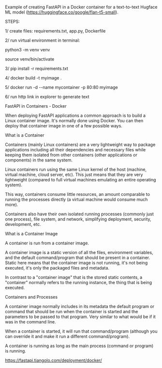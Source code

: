 Example of creating FastAPI in a Docker container for a text-to-text Hugface ML model (https://huggingface.co/google/flan-t5-small).

STEPS:

1/ create files: requirements.txt, app.py, Dockerfile

2/ run virtual environment in terminal:

python3 -m venv venv

source venv/bin/activate

3/ pip install -r requirements.txt

4/ docker build -t myimage .

5/ docker run -d --name mycontainer -p 80:80 myimage

6/ run http link in explorer to generate text



FastAPI in Containers - Docker

When deploying FastAPI applications a common approach is to build a Linux container image. It's normally done using Docker. You can then deploy that container image in one of a few possible ways.


What is a Container

Containers (mainly Linux containers) are a very lightweight way to package applications including all their dependencies and necessary files while keeping them isolated from other containers (other applications or components) in the same system.

Linux containers run using the same Linux kernel of the host (machine, virtual machine, cloud server, etc). This just means that they are very lightweight (compared to full virtual machines emulating an entire operating system).

This way, containers consume little resources, an amount comparable to running the processes directly (a virtual machine would consume much more).

Containers also have their own isolated running processes (commonly just one process), file system, and network, simplifying deployment, security, development, etc.


What is a Container Image

A container is run from a container image.

A container image is a static version of all the files, environment variables, and the default command/program that should be present in a container. Static here means that the container image is not running, it's not being executed, it's only the packaged files and metadata.

In contrast to a "container image" that is the stored static contents, a "container" normally refers to the running instance, the thing that is being executed.


Containers and Processes

A container image normally includes in its metadata the default program or command that should be run when the container is started and the parameters to be passed to that program. Very similar to what would be if it was in the command line.

When a container is started, it will run that command/program (although you can override it and make it run a different command/program).

A container is running as long as the main process (command or program) is running.

https://fastapi.tiangolo.com/deployment/docker/
